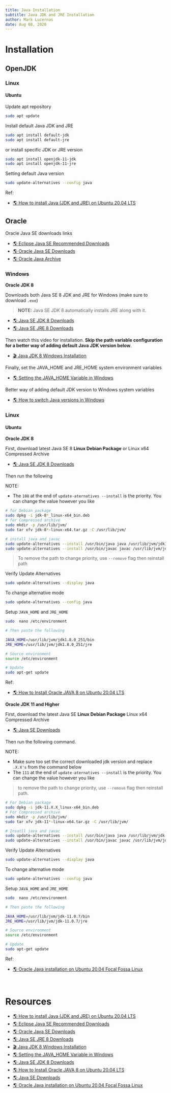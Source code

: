 ```yaml
---
title: Java Installation
subtitle: Java JDK and JRE Installation
author: Mark Lucernas
date: Aug 08, 2020
---
```



# Installation

## OpenJDK

### Linux

#### Ubuntu

Update apt repository

```sh
sudo apt update
```

Install default Java JDK and JRE

```sh
sudo apt install default-jdk
sudo apt install default-jre
```

or install specific JDK or JRE version

```sh
sudo apt install openjdk-11-jdk
sudo apt install openjdk-11-jre
```

Setting default Java version

```sh
sudo update-alternatives --config java
```

Ref:

- [🌎 How to install Java (JDK and JRE) on Ubuntu 20.04 LTS](https://vitux.com/how-to-install-java-on-ubuntu-20-04/)


## Oracle

Oracle Java SE downloads links

- [🌎 Eclipse Java SE Recommended Downloads](https://download.eclipse.org/oomph/jre/?vm=1_1_8_0_64_0&pn=Eclipse%20Installer&pu=http://wiki.eclipse.org/Eclipse_Installer&pi=http://download.eclipse.org/oomph/jre/128x128.png)
- [🌎 Oracle Java SE Downloads](https://www.oracle.com/java/technologies/javase-downloads.html)
- [🌎 Oracle Java Archive](https://www.oracle.com/java/technologies/oracle-java-archive-downloads.html)

### Windows

**Oracle JDK 8**

Downloads both Java SE 8 JDK and JRE for Windows (make sure to download `.exe`)

> **NOTE:** Java SE JDK 8 automatically installs JRE along with it.

- [🌎 Java SE JDK 8 Downloads](https://www.oracle.com/java/technologies/javase/javase-jdk8-downloads.html)
- [🌎 Java SE JRE 8 Downloads](https://www.oracle.com/java/technologies/javase-jre8-downloads.html)

Then watch this video for installation. **Skip the path variable configuration for
a better way of adding default Java JDK version below**.

- [🎬 Java JDK 8 Windows Installation](https://www.youtube.com/watch?v=ClcHrcNXP9g)

Finally, set the JAVA_HOME and JRE_HOME system environment variables

- [🌎 Setting the JAVA_HOME Variable in Windows](https://confluence.atlassian.com/conf59/setting-the-java_home-variable-in-windows-792499849.html)

Better way of adding default JDK version to Windows system variables

- [🌎 How to switch Java versions in Windows](https://www.happycoders.eu/java/how-to-switch-multiple-java-versions-windows/)

### Linux

#### Ubuntu

**Oracle JDK 8**

First, download latest Java SE 8 **Linux Debian Package** or Linux x64
Compressed Archive

- [🌎 Java SE JDK 8 Downloads](https://www.oracle.com/java/technologies/javase/javase-jdk8-downloads.html)

Then run the following

NOTE:

- The `108` at the end of `update-aternatives --install` is the priority. You
  can change the value however you like

```sh
# for Debian package
sudo dpkg -i jdk-8*_linux-x64_bin.deb
# for Compressed archive
sudo mkdir -p /usr/lib/jvm/
sudo tar xfv jdk-8*-linux-x64.tar.gz -C /usr/lib/jvm/

# install java and javac
sudo update-alternatives --install /usr/bin/java java /usr/lib/jvm/jdk1.8.0_261/bin/java 108
sudo update-alternatives --install /usr/bin/javac javac /usr/lib/jvm/jdk1.8.0_261/bin/javac 108
```

> To remove the path to change priority, use `--remove` flag then reinstall
path

Verify Update Alternatives

```sh
sudo update-alternatives --display java
```

To change alternative mode

```sh
sudo update-alternatives --config java
```

Setup `JAVA_HOME` and `JRE_HOME`

```sh
sudo  nano /etc/environment

# Then paste the following

JAVA_HOME=/usr/lib/jvm/jdk1.8.0_251/bin
JRE_HOME=/usr/lib/jvm/jdk1.8.0_251/jre

# Source environment
source /etc/environment

# Update
sudo apt-get update
```

Ref:

- [🌎 How to Install Oracle JAVA 8 on Ubuntu 20.04 LTS](https://www.fosstechnix.com/install-oracle-java-8-on-ubuntu-20-04/)

**Oracle JDK 11 and Higher**

First, download the latest Java SE **Linux Debian Package** Linux x64 Compressed
Archive

- [🌎 Java SE Downloads](https://www.oracle.com/java/technologies/javase-downloads.html)

Then run the following command.

NOTE:

- Make sure too set the correct downloaded jdk version and replace `.X.X's`
  from the command below
- The `111` at the end of `update-aternatives --install` is the
  priority. You can change the value however you like

> to remove the path to change priority, use `--remove` flag then reinstall
path.

```sh
# For Debian package
sudo dpkg -i jdk-11.X.X_linux-x64_bin.deb
# For Compressed archive
sudo mkdir -p /usr/lib/jvm/
sudo tar xfv jdk-11*-linux-x64.tar.gz -C /usr/lib/jvm/

# Insatll java and javac
sudo update-alternatives --install /usr/bin/java java /usr/lib/jvm/jdk-11.X.X/bin/java 111
sudo update-alternatives --install /usr/bin/javac javac /usr/lib/jvm/jdk-11.X.X/bin/javac 111
```

Verify Update Alternatives

```sh
sudo update-alternatives --display java
```

To change alternative mode

```sh
sudo update-alternatives --config java
```

Setup `JAVA_HOME` and `JRE_HOME`

```sh
sudo  nano /etc/environment

# Then paste the following

JAVA_HOME=/usr/lib/jvm/jdk-11.0.7/bin
JRE_HOME=/usr/lib/jvm/jdk-11.0.7/jre

# Source environment
source /etc/environment

# Update
sudo apt-get update
```

Ref:

- [🌎 Oracle Java installation on Ubuntu 20.04 Focal Fossa Linux ](https://linuxconfig.org/oracle-java-installation-on-ubuntu-20-04-focal-fossa-linux)


<br>

# Resources

- [🌎 How to install Java (JDK and JRE) on Ubuntu 20.04 LTS](https://vitux.com/how-to-install-java-on-ubuntu-20-04/)
- [🌎 Eclipse Java SE Recommended Downloads](https://download.eclipse.org/oomph/jre/?vm=1_1_8_0_64_0&pn=Eclipse%20Installer&pu=http://wiki.eclipse.org/Eclipse_Installer&pi=http://download.eclipse.org/oomph/jre/128x128.png)
- [🌎 Oracle Java SE Downloads](https://www.oracle.com/java/technologies/javase-downloads.html)
- [🌎 Java SE JRE 8 Downloads](https://www.oracle.com/java/technologies/javase-jre8-downloads.html)
- [🎬 Java JDK 8 Windows Installation](https://www.youtube.com/watch?v=ClcHrcNXP9g)
- [🌎 Setting the JAVA_HOME Variable in Windows](https://confluence.atlassian.com/conf59/setting-the-java_home-variable-in-windows-792499849.html)
- [🌎 Java SE JDK 8 Downloads](https://www.oracle.com/java/technologies/javase/javase-jdk8-downloads.html)
- [🌎 How to Install Oracle JAVA 8 on Ubuntu 20.04 LTS](https://www.fosstechnix.com/install-oracle-java-8-on-ubuntu-20-04/)
- [🌎 Java SE Downloads](https://www.oracle.com/java/technologies/javase-downloads.html)
- [🌎 Oracle Java installation on Ubuntu 20.04 Focal Fossa Linux ](https://linuxconfig.org/oracle-java-installation-on-ubuntu-20-04-focal-fossa-linux)

